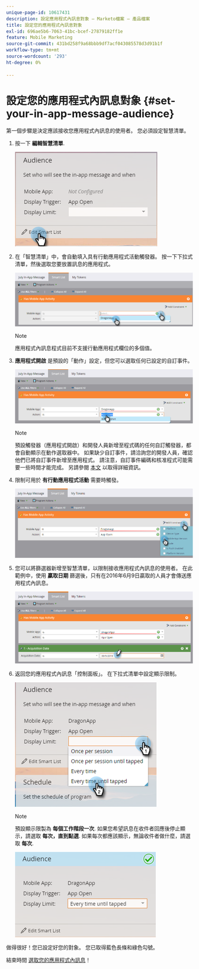 ```yaml
---
unique-page-id: 10617431
description: 設定應用程式內訊息對象 — Marketo檔案 — 產品檔案
title: 設定您的應用程式內訊息對象
exl-id: 696ae5b6-7063-41bc-bcef-27879182ff1e
feature: Mobile Marketing
source-git-commit: 431bd258f9a68bbb9df7acf043085578d3d91b1f
workflow-type: tm+mt
source-wordcount: '293'
ht-degree: 0%

---
```


# 設定您的應用程式內訊息對象 {#set-your-in-app-message-audience}

第一個步驟是決定應該接收您應用程式內訊息的使用者。 您必須設定智慧清單。

1. 按一下 **編輯智慧清單**.

   ![](assets/image2016-5-9-15-3a15-3a7.png)

1. 在「智慧清單」中，會自動填入具有行動應用程式活動觸發器。 按一下下拉式清單，然後選取您要放置訊息的應用程式。

   ![](assets/image2016-5-9-15-3a18-3a10.png)

   >[!NOTE]
   >
   >應用程式內訊息程式目前不支援行動應用程式欄位的多個值。

1. **應用程式開啟** 是預設的「動作」設定，但您可以選取任何已設定的自訂事件。

   ![](assets/image2016-5-9-15-3a20-3a23.png)

   >[!NOTE]
   >
   >預設觸發器（應用程式開啟）和開發人員新增至程式碼的任何自訂觸發器，都會自動顯示在動作選取器中。 如果缺少自訂事件，請洽詢您的開發人員，確認他們已將自訂事件新增至應用程式。 請注意，自訂事件編碼和核准程式可能需要一些時間才能完成。 另請參閱 [本文](/help/marketo/product-docs/mobile-marketing/admin/before-you-create-push-notifications-and-in-app-messages.md) 以取得詳細資訊。

1. 限制可用於 **有行動應用程式活動** 需要時觸發。

   ![](assets/image2016-5-9-15-3a22-3a27.png)

1. 您可以將篩選器新增至智慧清單，以限制接收應用程式內訊息的使用者。 在此範例中，使用 **贏取日期** 篩選後，只有在2016年6月9日贏取的人員才會傳送應用程式內訊息。

   ![](assets/image2016-5-9-15-3a26-3a2.png)

1. 返回您的應用程式內訊息「控制面板」。 在下拉式清單中設定顯示限制。

   ![](assets/image2016-5-9-15-3a30-3a35.png)

   >[!NOTE]
   >
   >預設顯示限製為 **每個工作階段一次**. 如果您希望訊息在收件者回應後停止顯示，請選取 **每次，直到點選**. 如果每次都應該顯示，無論收件者做什麼，請選取 **每次**.

   ![](assets/image2016-5-9-15-3a32-3a6.png)

做得很好！您已設定好您的對象。 您已取得藍色長條和綠色勾號。

結束時間 [選取您的應用程式內訊息](/help/marketo/product-docs/mobile-marketing/in-app-messages/sending-your-in-app-message/select-your-in-app-message.md)！
